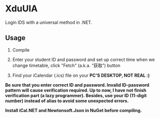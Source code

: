 # XduUIA
Login IDS with a universal method in .NET.

## Usage
1. Compile

2. Enter your student ID and password and set up correct time when we change timetable, click "Fetch" (a.k.a. “获取”) button

3. Find your iCalendar (.ics) file on your **PC'S DESKTOP, NOT REAL :)**

**Be sure that you enter correct ID and password. Invalid ID-password pattern will cause verification required. Up to now, I have not finish verification part (a lazy programmer). Besides, use your ID (11-digit number) instead of alias to avoid some unexpected errors.**

**Install iCal.NET and Newtonsoft.Json in NuGet before compiling.**
